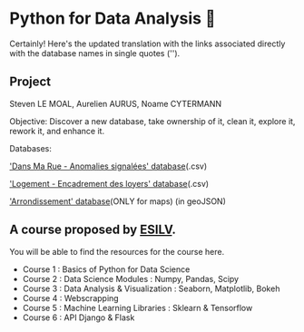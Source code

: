 # Python for Data Analysis :snake: 
Certainly! Here's the updated translation with the links associated directly with the database names in single quotes ('').

## Project

Steven LE MOAL, Aurelien AURUS, Noame CYTERMANN

Objective:
Discover a new database, take ownership of it, clean it, explore it, rework it, and enhance it.

Databases:

['Dans Ma Rue - Anomalies signalées' database](https://opendata.paris.fr/explore/dataset/dans-ma-rue/export/?disjunctive.type&disjunctive.soustype&disjunctive.code_postal&disjunctive.arrondissement&disjunctive.conseilquartier&disjunctive.prefixe&disjunctive.intervenant)(.csv)

['Logement - Encadrement des loyers' database](https://opendata.paris.fr/explore/dataset/logement-encadrement-des-loyers/information/?disjunctive.annee&disjunctive.id_zone&disjunctive.nom_quartier&disjunctive.piece&disjunctive.epoque&disjunctive.meuble_txt)(.csv)


['Arrondissement' database](https://opendata.paris.fr/explore/dataset/arrondissements/export/?disjunctive.c_ar&disjunctive.c_arinsee&disjunctive.l_ar)(ONLY for maps) (in geoJSON)

## A course proposed by [ESILV](#www.esilv.fr).


You will be able to find the resources for the course here.

* Course 1 : Basics of Python for Data Science
* Course 2 : Data Science Modules : Numpy, Pandas, Scipy
* Course 3 : Data Analysis & Visualization : Seaborn, Matplotlib, Bokeh
* Course 4 : Webscrapping
* Course 5 : Machine Learning Libraries : Sklearn & Tensorflow
* Course 6 : API Django & Flask
